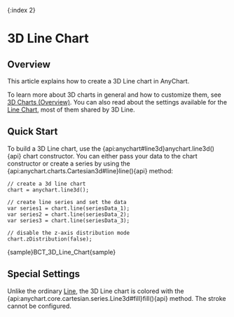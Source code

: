 {:index 2}
# 3D Line Chart

## Overview

This article explains how to create a 3D Line chart in AnyChart.

To learn more about 3D charts in general and how to customize them, see [3D Charts (Overview)](Overview). You can also read about the settings available for the [Line Chart](../Line_Chart), most of them shared by 3D Line.

## Quick Start

To build a 3D Line chart, use the {api:anychart#line3d}anychart.line3d(){api} chart constructor. You can either pass your data to the chart constructor or create a series by using the {api:anychart.charts.Cartesian3d#line}line(){api} method:

```
// create a 3d line chart
chart = anychart.line3d();

// create line series and set the data
var series1 = chart.line(seriesData_1);
var series2 = chart.line(seriesData_2);
var series3 = chart.line(seriesData_3);

// disable the z-axis distribution mode
chart.zDistribution(false);
```

{sample}BCT\_3D\_Line\_Chart{sample}

## Special Settings

Unlike the ordinary [Line](../Line_Chart), the 3D Line chart is colored with the {api:anychart.core.cartesian.series.Line3d#fill}fill(){api} method. The stroke cannot be configured.